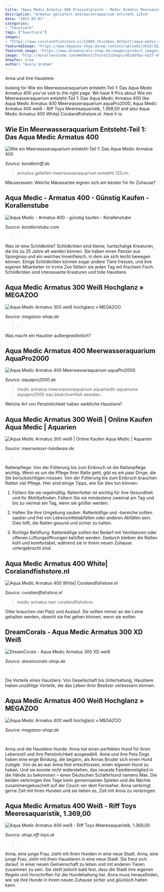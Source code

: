 ```yaml
---
title: "Aqua Medic Armatus 400 Preisvergleich ~ Medic Armatus Meerwasseraquarium Aquamedic Aquariums Aquapro2000 Eau Blueclownfish Sewatec"
description: "Armatus geliefert meerwasseraquarium entsteht 125cm"
date: "2022-03-01"
categories:
- "haustiere"
tags: ["haustiere"]
images:
- "https://www.coralandfishstore.nl/12895-thickbox_default/aqua-medic-armatus-400-white.jpg"
featuredImage: "https://www.megazoo-shop.de/wp-content/uploads/2018/10/Aqua-Medic-Armatus-300-weiss-818x704.jpg"
featured_image: "https://www.dreamcorals-shop.de/images/product_images/info_images/h_ArmatusXDseries_15803927582.jpg"
image: "http://korallenstube.com/WebRoot/Store13/Shops/4b2ddfba-e527-490e-bddb-2e92fe257dfe/5B3B/C271/9AEE/81A0/A919/0A48/3537/2BB1/h_Armatusseries_15253498972.jpg"
ShowToc: true
author: "Avery Graham"
---
```



Anna und ihre Haustiere

	

		
looking for Wie ein Meerwasseraquarium entsteht-Teil 1: Das Aqua Medic Armatus 400 you've visit to the right page. We have 9 Pics about Wie ein Meerwasseraquarium entsteht-Teil 1: Das Aqua Medic Armatus 400 like Aqua Medic Armatus 400 Meerwasseraquarium aquaPro2000, Aqua Medic Armatus 400 weiß - Riff Toys Meeresaquaristik, 1.369,00 and also Aqua Medic Armatus 400 White| Coralandfishstore.nl. Here it is:
		
    
## Wie Ein Meerwasseraquarium Entsteht-Teil 1: Das Aqua Medic Armatus 400

<img loading=lazy src="https://www.korallenriff.de/imgThumbs/16790_5afea8c68eeb0.jpg" onerror="this.onerror=null;this.src='https://tse3.mm.bing.net/th?id=OIP.o8--53phQ8j-lFV8v7AlkwHaD6&amp;pid=15.1';" alt="Wie ein Meerwasseraquarium entsteht-Teil 1: Das Aqua Medic Armatus 400">

_Source: korallenriff.de_

>armatus geliefert meerwasseraquarium entsteht 125cm. 

	

Mäuserassen: Welche Mäusearten eignen sich am besten für Ihr Zuhause?

    
## Aqua Medic - Armatus 400 - Günstig Kaufen - Korallenstube

<img loading=lazy src="http://korallenstube.com/WebRoot/Store13/Shops/4b2ddfba-e527-490e-bddb-2e92fe257dfe/5B3B/C271/9AEE/81A0/A919/0A48/3537/2BB1/h_Armatusseries_15253498972.jpg" onerror="this.onerror=null;this.src='https://tse1.mm.bing.net/th?id=OIP.uYaFLvE-_By8eUP2CZSClQHaE2&amp;pid=15.1';" alt="Aqua Medic - Armatus 400 - günstig kaufen - Korallenstube">

_Source: korallenstube.com_

>. 

	

Was ist eine Schildkröte?
Schildkröten sind kleine, hartschalige Kreaturen, die bis zu 25 Jahre alt werden können. Sie haben einen Panzer aus Spongiosa und ein weiches Innenfleisch, in dem sie sich leicht bewegen können. Einige Schildkröten können sogar andere Tiere fressen, und ihre eigenen Mitarbeiter im Irvine Zoo füttern sie jeden Tag mit frischem Fisch. Schildkröten sind interessante Kreaturen und tolle Haustiere.

    
## Aqua Medic Armatus 300 Weiß Hochglanz » MEGAZOO

<img loading=lazy src="https://www.megazoo-shop.de/wp-content/uploads/2018/10/Aqua-Medic-Armatus-300-weiss-818x704.jpg" onerror="this.onerror=null;this.src='https://tse2.mm.bing.net/th?id=OIP.0D1-l3kE7hQoa5jeduDCiAHaGX&amp;pid=15.1';" alt="Aqua Medic Armatus 300 weiß hochglanz » MEGAZOO">

_Source: megazoo-shop.de_

>. 

	

Was macht ein Haustier außergewöhnlich?

    
## Aqua Medic Armatus 400 Meerwasseraquarium AquaPro2000

<img loading=lazy src="https://www.aquapro2000.de/media/catalog/product/cache/1/image/1c6643041eecd79b11d8bbe3fbef5504/a/r/armatus-400.jpg" onerror="this.onerror=null;this.src='https://tse3.mm.bing.net/th?id=OIP.QBmWJjAZTeoDTWSoqBPvtgHaHa&amp;pid=15.1';" alt="Aqua Medic Armatus 400 Meerwasseraquarium aquaPro2000">

_Source: aquapro2000.de_

>medic armatus meerwasseraquarium aquamedic aquariums aquapro2000 eau blueclownfish sewatec. 

	

Welche Art von Persönlichkeit haben weibliche Haustiere?

    
## Aqua Medic Armatus 300 Weiß | Online Kaufen Aqua Medic | Aquarien

<img loading=lazy src="https://www.meerwasser-hardware.de/media/image/75/f4/1f/300_600x600.jpg" onerror="this.onerror=null;this.src='https://tse4.mm.bing.net/th?id=OIP.4cDSGsvA6Qc4136c7DXmdwHaHa&amp;pid=15.1';" alt="Aqua Medic Armatus 300 weiß | Online Kaufen Aqua Medic | Aquarien">

_Source: meerwasser-hardware.de_

>. 

	

Rattenpflege: Von der Fütterung bis zum Einbruch ist die Rattenpflege wichtig.
Wenn es um die Pflege Ihrer Ratte geht, gibt es ein paar Dinge, die Sie berücksichtigen müssen. Von der Fütterung bis zum Einbruch brauchen Ratten viel Pflege. Hier sind einige Tipps, wie Sie dies tun können:
1. Füttern Sie sie regelmäßig: Rattenfutter ist wichtig für ihre Gesundheit und ihr Wohlbefinden. Füttern Sie sie mindestens zweimal am Tag und bis zu viermal am Tag, wenn sie größer werden.

2. Halten Sie ihre Umgebung sauber: Rattenkäfige und -bereiche sollten sauber und frei von Lebensmittelabfällen oder anderen Abfällen sein. Dies hilft, die Ratten gesund und sicher zu halten.

3. Richtige Belüftung: Rattenkäfige sollten bei Bedarf mit Ventilatoren oder offenen Lüftungsöffnungen belüftet werden. Dadurch bleiben die Ratten kühl und komfortabel, während sie in ihrem neuen Zuhause untergebracht sind.

    
## Aqua Medic Armatus 400 White| Coralandfishstore.nl

<img loading=lazy src="https://www.coralandfishstore.nl/12895-thickbox_default/aqua-medic-armatus-400-white.jpg" onerror="this.onerror=null;this.src='https://tse1.mm.bing.net/th?id=OIP.fY-e49RSY0tin3p5mo5LfQHaI4&amp;pid=15.1';" alt="Aqua Medic Armatus 400 White| Coralandfishstore.nl">

_Source: coralandfishstore.nl_

>medic armatus mer coralandfishstore. 

	

Otter brauchen viel Platz und Auslauf. Sie sollten immer an der Leine gehalten werden, obwohl sie frei gehen können, wenn sie wollen.

    
## DreamCorals - Aqua Medic Armatus 300 XD Weiß

<img loading=lazy src="https://www.dreamcorals-shop.de/images/product_images/info_images/h_ArmatusXDseries_15803927582.jpg" onerror="this.onerror=null;this.src='https://tse1.mm.bing.net/th?id=OIP.zPLF4RrnWjDm-CII07eTKwEsDE&amp;pid=15.1';" alt="DreamCorals - Aqua Medic Armatus 300 XD weiß">

_Source: dreamcorals-shop.de_

>. 

	

Die Vorteile eines Haustiers: Von Gesellschaft bis Unterhaltung, Haustiere haben unzählige Vorteile, die das Leben ihrer Besitzer verbessern können.

    
## Aqua Medic Armatus 400 Weiß Hochglanz » MEGAZOO

<img loading=lazy src="https://www.megazoo-shop.de/wp-content/uploads/2018/10/Armatus-7-768x768.png" onerror="this.onerror=null;this.src='https://tse1.mm.bing.net/th?id=OIP.9MJoFXcZMg2DivtmqC4ZggHaHa&amp;pid=15.1';" alt="Aqua Medic Armatus 400 weiß hochglanz » MEGAZOO">

_Source: megazoo-shop.de_

>. 

	

Anna und die Haustiere Hunde: Anna hat einen perfekten Hund für ihren Lebensstil und ihre Persönlichkeit ausgewählt.
Anna und ihre Pets Dogs haben eine enge Bindung, die begann, als Annas Bruder sich einen Hund zulegte. Von da an war Anna fest entschlossen, einen eigenen Hund zu haben. Und sie konnte nicht widerstehen, das neueste Familienmitglied in die Hände zu bekommen – einen Deutschen Schäferhund namens Max. Die beiden verbringen ihre Tage beim gemeinsamen Spielen und die Nächte zusammengekuschelt auf der Couch vor dem Fernseher. Anna verbringt gerne Zeit mit ihren Hunden und sie lieben es, Zeit mit Anna zu verbringen.

    
## Aqua Medic Armatus 400 Weiß - Riff Toys Meeresaquaristik, 1.369,00

<img loading=lazy src="https://shop.riff-toys.at/media/image/product/23335/md/aqua-medic-armatus-400-weiss~7.png" onerror="this.onerror=null;this.src='https://tse1.mm.bing.net/th?id=OIP.yceTMOMDh9vtlC81wDRupAHaH4&amp;pid=15.1';" alt="Aqua Medic Armatus 400 weiß - Riff Toys Meeresaquaristik, 1.369,00">

_Source: shop.riff-toys.at_

>. 

	

Anna, eine junge Frau, zieht mit ihren Hunden in eine neue Stadt.
Anna, eine junge Frau, zieht mit ihren Haustieren in eine neue Stadt. Sie freut sich darauf, in einer neuen Gemeinschaft zu leben und mit anderen Tieren zusammen zu sein. Sie stellt jedoch bald fest, dass die Stadt ihre eigenen Regeln und Vorschriften für die Hundehaltung hat. Anna muss herausfinden, wie sie ihre Hunde in ihrem neuen Zuhause sicher und glücklich halten kann.

